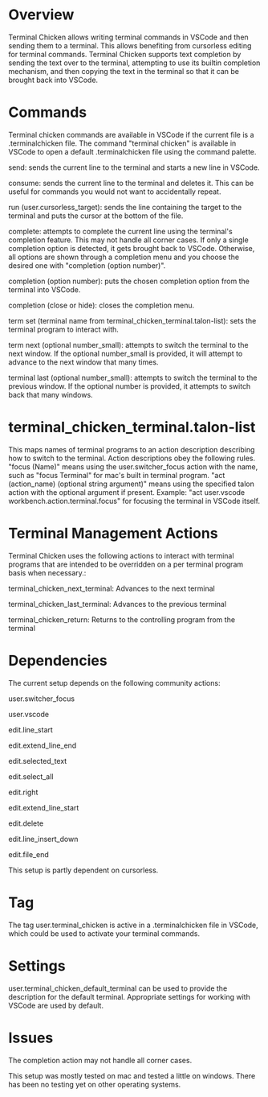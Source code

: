 # Overview
Terminal Chicken allows writing terminal commands in VSCode and then sending them to a terminal. This allows benefiting from cursorless editing for terminal commands. Terminal Chicken supports text completion by sending the text over to the terminal, attempting to use its builtin completion mechanism, and then copying the text in the terminal so that it can be brought back into VSCode.

# Commands
Terminal chicken commands are available in VSCode if the current file is a .terminalchicken file. The command "terminal chicken" is available in VSCode to open a default .terminalchicken file using the command palette.

send: sends the current line to the terminal and starts a new line in VSCode.

consume: sends the current line to the terminal and deletes it. This can be useful for commands you would not want to accidentally repeat.

run (user.cursorless_target): sends the line containing the target to the terminal and puts the cursor at the bottom of the file.

complete: attempts to complete the current line using the terminal's completion feature. This may not handle all corner cases. If only a single completion option is detected, it gets brought back to VSCode. Otherwise, all options are shown through a completion menu and you choose the desired one with "completion (option number)". 

completion (option number): puts the chosen completion option from the terminal into VSCode.

completion (close or hide): closes the completion menu.

term set (terminal name from terminal_chicken_terminal.talon-list): sets the terminal program to interact with.

term next (optional number_small): attempts to switch the terminal to the next window. If the optional number_small is provided, it will attempt to advance to the next window that many times.

terminal last (optional number_small): attempts to switch the terminal to the previous window. If the optional number is provided, it attempts to switch back that many windows.

# terminal_chicken_terminal.talon-list
This maps names of terminal programs to an action description describing how to switch to the terminal. Action descriptions obey the following rules. "focus (Name)" means using the user.switcher_focus action with the name, such as "focus Terminal" for mac's built in terminal program. "act (action_name) (optional string argument)" means using the specified talon action with the optional argument if present. Example: "act user.vscode workbench.action.terminal.focus" for focusing the terminal in VSCode itself. 

# Terminal Management Actions
Terminal Chicken uses the following actions to interact with terminal programs that are intended to be overridden on a per terminal program basis when necessary.:

terminal_chicken_next_terminal: Advances to the next terminal

    
terminal_chicken_last_terminal: Advances to the previous terminal

terminal_chicken_return: Returns to the controlling program from the terminal

# Dependencies
The current setup depends on the following community actions:

user.switcher_focus

user.vscode

edit.line_start

edit.extend_line_end

edit.selected_text

edit.select_all

edit.right

edit.extend_line_start

edit.delete

edit.line_insert_down

edit.file_end

This setup is partly dependent on cursorless. 

# Tag
The tag user.terminal_chicken is active in a .terminalchicken file in VSCode, which could be used to activate your terminal commands.

# Settings
user.terminal_chicken_default_terminal can be used to provide the description for the default terminal. Appropriate settings for working with VSCode are used by default.

# Issues
The completion action may not handle all corner cases.

This setup was mostly tested on mac and tested a little on windows. There has been no testing yet on other operating systems. 